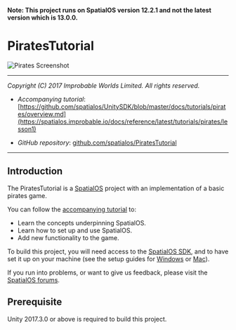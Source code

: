 **Note: This project runs on SpatialOS version 12.2.1 and not the latest version which is 13.0.0.**

# PiratesTutorial

![Pirates Screenshot](pirates-screenshot.jpg)

---

*Copyright (C) 2017 Improbable Worlds Limited. All rights reserved.*

- *Accompanying tutorial*: [https://github.com/spatialos/UnitySDK/blob/master/docs/tutorials/pirates/overview.md](https://spatialos.improbable.io/docs/reference/latest/tutorials/pirates/lesson1)

- *GitHub repository*: [github.com/spatialos/PiratesTutorial](https://github.com/spatialos/PiratesTutorial)

---

## Introduction

The PiratesTutorial is a [SpatialOS](https://improbable.io/) project with an implementation of a basic pirates game.

You can follow the [accompanying tutorial](https://github.com/spatialos/UnitySDK/blob/master/docs/tutorials/pirates/overview.md) to:
* Learn the concepts underpinning SpatialOS.
* Learn how to set up and use SpatialOS.
* Add new functionality to the game.

To build this project, you will need access to the [SpatialOS SDK](https://spatialos.improbable.io/get-spatialos), and to have set it up on your machine (see the setup guides for [Windows](https://spatialos.improbable.io/docs/reference/latest/shared/get-started/setup/win) or [Mac](https://docs.improbable.io/reference/latest/shared/get-started/setup/mac)).

If you run into problems, or want to give us feedback, please visit the [SpatialOS forums](https://forums.improbable.io/).

## Prerequisite

Unity 2017.3.0 or above is required to build this project. 
